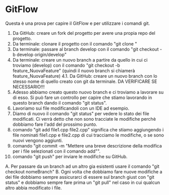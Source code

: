 # GitFlow

Questa è una prova per capire il GitFlow e per utilizzare i comandi git.

1. Da GitHub: creare un fork del progetto per avere una propia repo del progetto.
2. Da terminale: clonare il progetto con il comando "git clone <URL>"
3. Da terminale: passare al branch develop con il comando "git checkout -b develop origin/develop"
4. Da terminale: creare un nuovo branch a partire da quello in cui ci troviamo (develop) con il comando "git checkout -b feature_NuovaFeature" (quindi il nuovo branch si chiamerà feature_NuovaFeature)
4.1. Da GitHub: creare un nuovo branch con lo stesso nome di quello creato con git da terminale. DA VERIFICARE SE NECESSARIO!!!
5. Adesso abbiamo creato questo nuovo branch e ci troviamo a lavorare su di esso. Si può fare un controllo per capire che stiamo lavorando in questo branch dando il comando "git status".
6. Lavoriamo sui file modificandoli con un IDE ad esempio.
7. Diamo di nuovo il comando "git status" per vedere lo stato dei file modificati. Ci verrà detto che non sono tracciate le modifiche perchè dobbiamo fare l'add del prossimo punto.
8. comando "git add file1.cpp file2.cpp" significa che stiamo aggiungendo i file nominati file1.cpp e file2.cpp di cui tracciamo le modifiche, o se sono nuovi vengono aggiunti.
9. comando "git commit -m "Mettere una breve descrizione della modifica per i file selezionati con il comando add"".
10. comando "git push" per inviare le modifiche su GitHub.

A. Per passare da un branch ad un altro gia esistenti usare il comando "git checkout nomeBranch"
B. Ogni volta che dobbiamo fare nuove modifiche a dei file dobbiamo sempre assicurarci di essere sul branch giust con "git status" e dobbiamo sempre fare prima un "git pull" nel caso in cui qualcun altro abbia modificato i file.
